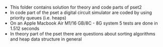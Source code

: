- This folder contains solution for theory and code parts of pset2
- In code part of the pset a digital circuit simulator are coded by using priority queues (i.e. heaps)
- On an Apple Macbook Air M1/16 GB/8C - 8G system 5 tests are done in 1.512 seconds
- In theory part of the pset there are questions about sorting algorithms and heap data structure in general
